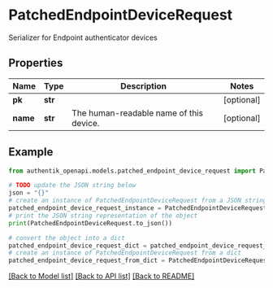 # PatchedEndpointDeviceRequest

Serializer for Endpoint authenticator devices

## Properties

Name | Type | Description | Notes
------------ | ------------- | ------------- | -------------
**pk** | **str** |  | [optional] 
**name** | **str** | The human-readable name of this device. | [optional] 

## Example

```python
from authentik_openapi.models.patched_endpoint_device_request import PatchedEndpointDeviceRequest

# TODO update the JSON string below
json = "{}"
# create an instance of PatchedEndpointDeviceRequest from a JSON string
patched_endpoint_device_request_instance = PatchedEndpointDeviceRequest.from_json(json)
# print the JSON string representation of the object
print(PatchedEndpointDeviceRequest.to_json())

# convert the object into a dict
patched_endpoint_device_request_dict = patched_endpoint_device_request_instance.to_dict()
# create an instance of PatchedEndpointDeviceRequest from a dict
patched_endpoint_device_request_from_dict = PatchedEndpointDeviceRequest.from_dict(patched_endpoint_device_request_dict)
```
[[Back to Model list]](../README.md#documentation-for-models) [[Back to API list]](../README.md#documentation-for-api-endpoints) [[Back to README]](../README.md)


